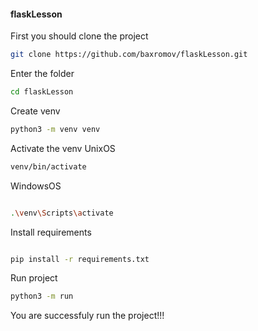 #### flaskLesson


First you should clone the project
```bash
git clone https://github.com/baxromov/flaskLesson.git
```
Enter the folder


```bash
cd flaskLesson
```


Create venv
```bash
python3 -m venv venv
```

Activate the venv UnixOS
```bash
venv/bin/activate
```
WindowsOS
```bash

.\venv\Scripts\activate
```

Install requirements
```bash

pip install -r requirements.txt
```


Run project

```bash
python3 -m run
```



You are successfuly run the project!!!





